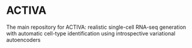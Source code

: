 # ACTIVA
The main repository for ACTIVA: realistic single-cell RNA-seq generation with automatic cell-type identification using introspective variational autoencoders
